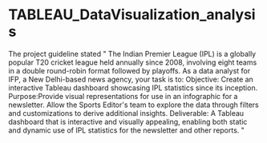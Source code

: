 # TABLEAU_DataVisualization_analysis
The project guideline stated " The Indian Premier League (IPL) is a globally popular T20 cricket league held annually since 2008, involving eight teams in a double round-robin format followed by playoffs. As a data analyst for IFP, a New Delhi-based news agency, your task is to:
Objective: Create an interactive Tableau dashboard showcasing IPL statistics since its inception.
Purpose:Provide visual representations for use in an infographic for a newsletter. Allow the Sports Editor's team to explore the data through filters and customizations to derive additional insights.
Deliverable: A Tableau dashboard that is interactive and visually appealing, enabling both static and dynamic use of IPL statistics for the newsletter and other reports. "
